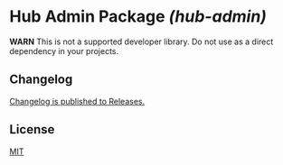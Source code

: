 # Hub Admin Package _(hub-admin)_

**WARN** This is not a supported developer library. Do not use as a direct dependency in your projects.


## Changelog

[Changelog is published to Releases.](https://github.com/textileio/js-textile/releases)

## License

[MIT](LICENSE)
